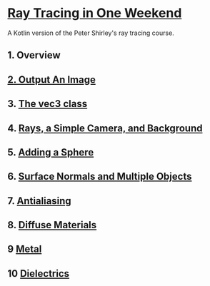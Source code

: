 # [Ray Tracing in One Weekend](https://raytracing.github.io/books/RayTracingInOneWeekend.html)

A Kotlin version of the Peter Shirley's ray tracing course.


## 1. Overview

## [2. Output An Image](https://raytracing.github.io/books/RayTracingInOneWeekend.html#outputanimage)

## 3. [The vec3 class](https://raytracing.github.io/books/RayTracingInOneWeekend.html#thevec3class)

## 4. [Rays, a Simple Camera, and Background](https://raytracing.github.io/books/RayTracingInOneWeekend.html#rays,asimplecamera,andbackground)

## 5. [Adding a Sphere](https://raytracing.github.io/books/RayTracingInOneWeekend.html#addingasphere)

## 6. [Surface Normals and Multiple Objects](https://raytracing.github.io/books/RayTracingInOneWeekend.html#surfacenormalsandmultipleobjects)

## 7. [Antialiasing](https://raytracing.github.io/books/RayTracingInOneWeekend.html#antialiasing)

## 8. [Diffuse Materials](https://raytracing.github.io/books/RayTracingInOneWeekend.html#diffusematerials)

## 9 [Metal](https://raytracing.github.io/books/RayTracingInOneWeekend.html#metal)

## 10 [Dielectrics](https://raytracing.github.io/books/RayTracingInOneWeekend.html#dielectrics)
